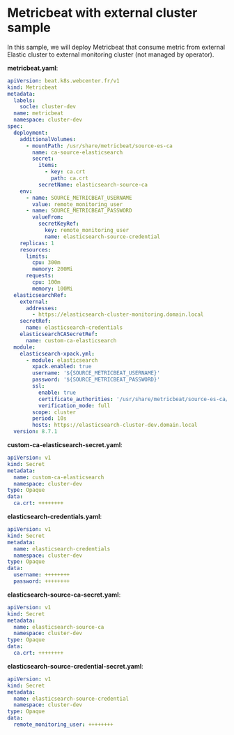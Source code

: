 # Metricbeat with external cluster sample

In this sample, we will deploy Metricbeat that consume metric from external Elastic cluster to external monitoring cluster (not managed by operator).

**metricbeat.yaml**:
```yaml
apiVersion: beat.k8s.webcenter.fr/v1
kind: Metricbeat
metadata:
  labels:
    socle: cluster-dev
  name: metricbeat
  namespace: cluster-dev
spec:
  deployment:
    additionalVolumes:
      - mountPath: /usr/share/metricbeat/source-es-ca
        name: ca-source-elasticsearch
        secret:
          items:
            - key: ca.crt
              path: ca.crt
          secretName: elasticsearch-source-ca
    env:
      - name: SOURCE_METRICBEAT_USERNAME
        value: remote_monitoring_user
      - name: SOURCE_METRICBEAT_PASSWORD
        valueFrom:
          secretKeyRef:
            key: remote_monitoring_user
            name: elasticsearch-source-credential
    replicas: 1
    resources:
      limits:
        cpu: 300m
        memory: 200Mi
      requests:
        cpu: 100m
        memory: 100Mi
  elasticsearchRef:
    external:
      addresses:
        - https://elasticsearch-cluster-monitoring.domain.local
    secretRef:
      name: elasticsearch-credentials
    elasticsearchCASecretRef:
      name: custom-ca-elasticsearch
  module:
    elasticsearch-xpack.yml:
      - module: elasticsearch
        xpack.enabled: true
        username: '${SOURCE_METRICBEAT_USERNAME}'
        password: '${SOURCE_METRICBEAT_PASSWORD}'
        ssl:
          enable: true
          certificate_authorities: '/usr/share/metricbeat/source-es-ca/ca.crt'
          verification_mode: full
        scope: cluster
        period: 10s
        hosts: https://elasticsearch-cluster-dev.domain.local
  version: 8.7.1

```

**custom-ca-elasticsearch-secret.yaml**:
```yaml
apiVersion: v1
kind: Secret
metadata:
  name: custom-ca-elasticsearch
  namespace: cluster-dev
type: Opaque
data:
  ca.crt: ++++++++
```

**elasticsearch-credentials.yaml**:
```yaml
apiVersion: v1
kind: Secret
metadata:
  name: elasticsearch-credentials
  namespace: cluster-dev
type: Opaque
data:
  username: ++++++++
  password: ++++++++
```

**elasticsearch-source-ca-secret.yaml**:
```yaml
apiVersion: v1
kind: Secret
metadata:
  name: elasticsearch-source-ca
  namespace: cluster-dev
type: Opaque
data:
  ca.crt: ++++++++
```

**elasticsearch-source-credential-secret.yaml**:
```yaml
apiVersion: v1
kind: Secret
metadata:
  name: elasticsearch-source-credential
  namespace: cluster-dev
type: Opaque
data:
  remote_monitoring_user: ++++++++
```